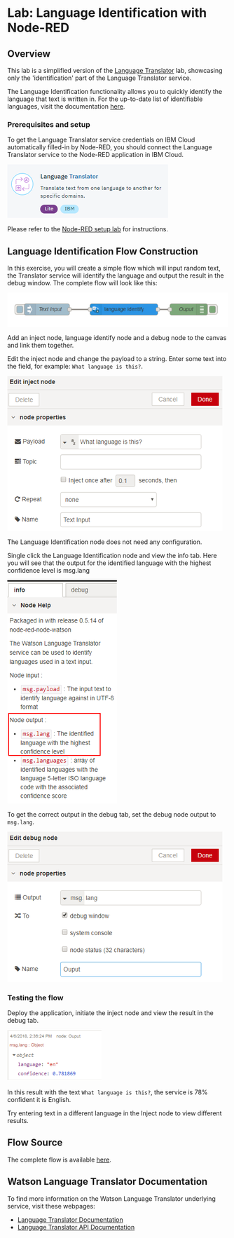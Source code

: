 #  Lab: Language Identification with Node-RED

## Overview
This lab is a simplified version of the [Language Translator](./language_translator/README.md) lab, showcasing only the 'identification' part of the Language Translator service.

The Language Identification functionality allows you to quickly identify the language that text is written in. For the up-to-date list of identifiable languages, visit the documentation [here](https://console.bluemix.net/docs/services/language-translator/identifiable-languages.html).

### Prerequisites and setup
To get the Language Translator service credentials on IBM Cloud automatically filled-in by Node-RED, you should connect the Language Translator service to the Node-RED application in IBM Cloud.

![TranslatorSerivce](images/language_translator_service.png)

Please refer to the [Node-RED setup lab](/introduction_to_node_red/README.md) for instructions.

## Language Identification Flow Construction
In this exercise, you will create a simple flow which will input random text, the Translator service will identify the language and output the result in the debug window. The complete flow will look like this:

![`Flow`](images/flow.png)

Add an inject node, language identify node and a debug node to the canvas and link them together.

Edit the inject node and change the payload to a string. Enter some text into the field, for example: `What language is this?`.

![`InjectNode`](images/inject_node.png)

The Language Identification node does not need any configuration.

Single click the Language Identification node and view the info tab. Here you will see that the output for the identified language with the highest confidence level is msg.lang

![`Info`](images/lang_identify_info.png)

To get the correct output in the debug tab, set the debug node output to `msg.lang`.

![`Debug`](images/debug.png)

### Testing the flow
Deploy the application, initiate the inject node and view the result in the debug tab.

![`Result`](images/result.png)

In this result with the text `What language is this?`, the service is 78% confident it is English.

Try entering text in a different language in the Inject node to view different results.

## Flow Source
The complete flow is available [here](lang_identification_flow.json).

## Watson Language Translator Documentation
To find more information on the Watson Language Translator underlying service, visit these webpages:
- [Language Translator Documentation](https://console.bluemix.net/docs/services/language-translator/index.html)
- [Language Translator API Documentation](https://www.ibm.com/watson/developercloud/language-translator/api/v2)
